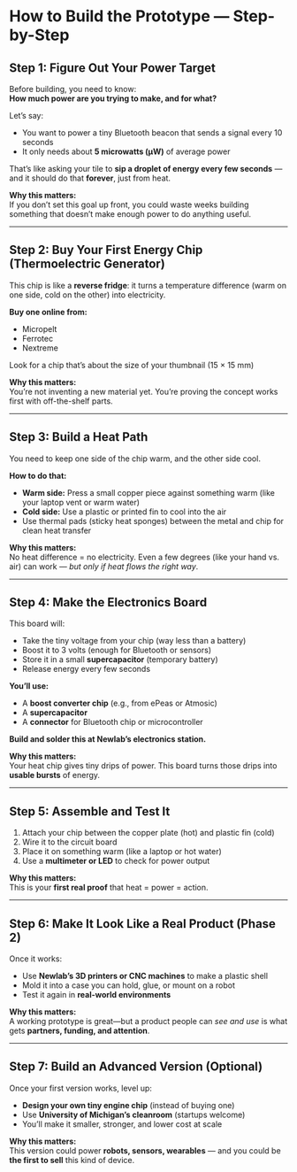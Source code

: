 
# How to Build the Prototype — Step-by-Step

## Step 1: Figure Out Your Power Target

Before building, you need to know:  
**How much power are you trying to make, and for what?**

Let’s say:  
- You want to power a tiny Bluetooth beacon that sends a signal every 10 seconds  
- It only needs about **5 microwatts (µW)** of average power

That’s like asking your tile to **sip a droplet of energy every few seconds** — and it should do that **forever**, just from heat.

**Why this matters:**  
If you don’t set this goal up front, you could waste weeks building something that doesn’t make enough power to do anything useful.

---

## Step 2: Buy Your First Energy Chip (Thermoelectric Generator)

This chip is like a **reverse fridge**: it turns a temperature difference (warm on one side, cold on the other) into electricity.

**Buy one online from:**  
- Micropelt  
- Ferrotec  
- Nextreme  

Look for a chip that’s about the size of your thumbnail (15 × 15 mm)

**Why this matters:**  
You’re not inventing a new material yet. You’re proving the concept works first with off-the-shelf parts.

---

## Step 3: Build a Heat Path

You need to keep one side of the chip warm, and the other side cool.

**How to do that:**  
- **Warm side:** Press a small copper piece against something warm (like your laptop vent or warm water)  
- **Cold side:** Use a plastic or printed fin to cool into the air  
- Use thermal pads (sticky heat sponges) between the metal and chip for clean heat transfer

**Why this matters:**  
No heat difference = no electricity. Even a few degrees (like your hand vs. air) can work — *but only if heat flows the right way*.

---

## Step 4: Make the Electronics Board

This board will:  
- Take the tiny voltage from your chip (way less than a battery)  
- Boost it to 3 volts (enough for Bluetooth or sensors)  
- Store it in a small **supercapacitor** (temporary battery)  
- Release energy every few seconds

**You’ll use:**  
- A **boost converter chip** (e.g., from ePeas or Atmosic)  
- A **supercapacitor**  
- A **connector** for Bluetooth chip or microcontroller

**Build and solder this at Newlab’s electronics station.**

**Why this matters:**  
Your heat chip gives tiny drips of power. This board turns those drips into **usable bursts** of energy.

---

## Step 5: Assemble and Test It

1. Attach your chip between the copper plate (hot) and plastic fin (cold)  
2. Wire it to the circuit board  
3. Place it on something warm (like a laptop or hot water)  
4. Use a **multimeter or LED** to check for power output

**Why this matters:**  
This is your **first real proof** that heat = power = action.

---

## Step 6: Make It Look Like a Real Product (Phase 2)

Once it works:  
- Use **Newlab’s 3D printers or CNC machines** to make a plastic shell  
- Mold it into a case you can hold, glue, or mount on a robot  
- Test it again in **real-world environments**

**Why this matters:**  
A working prototype is great—but a product people can *see and use* is what gets **partners, funding, and attention**.

---

## Step 7: Build an Advanced Version (Optional)

Once your first version works, level up:

- **Design your own tiny engine chip** (instead of buying one)  
- Use **University of Michigan’s cleanroom** (startups welcome)  
- You’ll make it smaller, stronger, and lower cost at scale

**Why this matters:**  
This version could power **robots, sensors, wearables** — and you could be **the first to sell** this kind of device.
